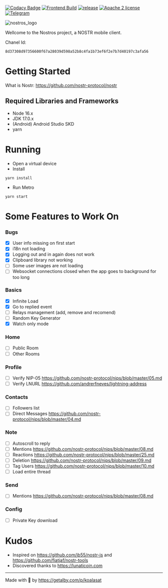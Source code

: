 [![Codacy Badge](https://app.codacy.com/project/badge/Grade/a3db59f4a45a43159cb129386b937a2a)](https://www.codacy.com/gh/KoalaSat/nostros/dashboard?utm_source=github.com&utm_medium=referral&utm_content=KoalaSat/nostros&utm_campaign=Badge_Grade)
[![Frontend Build](https://github.com/KoalaSat/nostros/actions/workflows/android-build.yml/badge.svg?branch=main)](https://github.com/KoalaSat/nostros/actions/workflows/android-build.yml)
[![release](https://img.shields.io/github/v/release/KoalaSat/nostros)](https://github.com/KoalaSat/nostros/releases)
[![Apache 2 license](https://img.shields.io/badge/license-Apache%202-blue)](https://github.com/KoalaSat/nostros/blob/main/LICENSE)
[![Telegram](https://img.shields.io/badge/chat-telegram-brightgreen)](https://t.me/+zhvZAE9L0X40ZjI0)

![nostros_logo](https://user-images.githubusercontent.com/111684255/197865267-1701b33b-2eb9-4704-86eb-a6ea8861fe1e.png)

Wellcome to the Nostros project, a NOSTR mobile client.

Chanel Id:

```
8d37308d97356600f67a28039d598a52b8c4fa1b73ef6f2e7b7d40197c3afa56
```

# Getting Started

What is Nostr: https://github.com/nostr-protocol/nostr

## Required Libraries and Frameworks

- Node 16.x
- JDK 17.0.x
- (Android) Android Studio SKD
- yarn

# Running

- Open a virtual device
- Install

```
yarn install
```

- Run Metro

```
yarn start
```

# Some Features to Work On

### Bugs

- [x] User info missing on first start
- [x] i18n not loading
- [x] Logging out and in again does not work
- [x] Clipboard library not working
- [ ] Some user images are not loading
- [ ] Websocket connections closed when the app goes to background for too long

### Basics

- [x] Infinite Load
- [x] Go to replied event
- [ ] Relays management (add, remove and recomend)
- [ ] Random Key Generator
- [x] Watch only mode

### Home

- [ ] Public Room
- [ ] Other Rooms

### Profile

- [ ] Verify NIP-05 https://github.com/nostr-protocol/nips/blob/master/05.md
- [ ] Verify LNURL https://github.com/andrerfneves/lightning-address

### Contacts

- [ ] Followers list
- [ ] Direct Messages https://github.com/nostr-protocol/nips/blob/master/04.md

### Note

- [ ] Autoscroll to reply
- [ ] Mentions https://github.com/nostr-protocol/nips/blob/master/08.md
- [ ] Reactions https://github.com/nostr-protocol/nips/blob/master/25.md
- [ ] Deletion https://github.com/nostr-protocol/nips/blob/master/09.md
- [ ] Tag Users https://github.com/nostr-protocol/nips/blob/master/10.md
- [ ] Load entire thread

### Send

- [ ] Mentions https://github.com/nostr-protocol/nips/blob/master/08.md

### Config

- [ ] Private Key download

# Kudos

- Inspired on https://github.com/jb55/nostr-js and https://github.com/fiatjaf/nostr-tools
- Discovered thanks to https://lunaticoin.com

---

Made with 🐨 by https://getalby.com/p/koalasat
